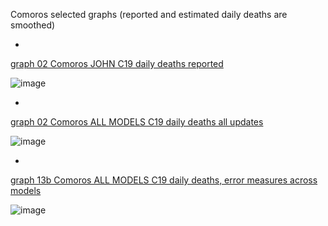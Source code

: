 Comoros selected graphs (reported and estimated daily deaths are smoothed) 

*

[graph 02 Comoros JOHN C19 daily deaths reported](https://github.com/pourmalek/CovidLongitudinal/blob/main/output/countries/Comoros/graph%2002%20Comoros%20JOHN%20C19%20daily%20deaths%20reported.pdf)

![image](https://github.com/pourmalek/CovidLongitudinal/assets/30849720/5c2df4f8-69bd-4c8c-b773-1683de16615c)

*

[graph 02 Comoros ALL MODELS C19 daily deaths all updates](https://github.com/pourmalek/CovidLongitudinal/blob/main/output/countries/Comoros/graph%2002%20Comoros%20ALL%20MODELS%20C19%20daily%20deaths%20all%20updates.pdf)

![image](https://github.com/pourmalek/CovidLongitudinal/assets/30849720/ee844e51-0a63-46d4-a9d6-dbb903fd081f)

*

[graph 13b Comoros ALL MODELS C19 daily deaths, error measures across models](https://github.com/pourmalek/CovidLongitudinal/blob/main/output/countries/Comoros/graph%2013b%20Comoros%20ALL%20MODELS%20C19%20daily%20deaths%2C%20error%20measures%20across%20models.pdf)

![image](https://github.com/pourmalek/CovidLongitudinal/assets/30849720/1286a35f-693a-47bb-87fb-db48ef45e67c)

